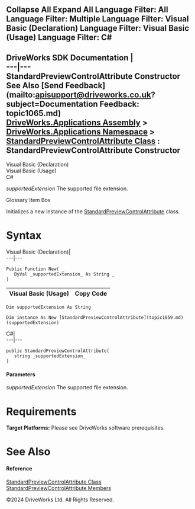        

 Collapse All Expand All  Language Filter: All  Language Filter: Multiple  Language Filter: Visual Basic (Declaration) Language Filter: Visual Basic (Usage) Language Filter: C#  
---  
DriveWorks SDK Documentation  |   
---|---  
StandardPreviewControlAttribute Constructor   
See Also [Send Feedback](mailto:apisupport@driveworks.co.uk?subject=Documentation Feedback: topic1065.md)  
[DriveWorks.Applications Assembly](topic13.md) > [DriveWorks.Applications Namespace](topic16.md) > [StandardPreviewControlAttribute Class](topic1059.md) : StandardPreviewControlAttribute Constructor  
---  
  
Visual Basic (Declaration)    
Visual Basic (Usage)    
C# 

_supportedExtension_
    The supported file extension.

Glossary Item Box

Initializes a new instance of the [StandardPreviewControlAttribute](topic1059.md) class. 

# Syntax

Visual Basic (Declaration)|   
---|---  
      
    
    Public Function New( _
       ByVal _supportedExtension_ As String _
    )  
  
Visual Basic (Usage)| Copy Code  
---|---  
      
    
    Dim supportedExtension As String
     
    Dim instance As New [StandardPreviewControlAttribute](topic1059.md)(supportedExtension)  
  
C#|   
---|---  
      
    
    public StandardPreviewControlAttribute( 
       string _supportedExtension_
    )  
  
#### Parameters

 _supportedExtension_
    The supported file extension.

# Requirements

**Target Platforms:** Please see DriveWorks software prerequisites.

# See Also

#### Reference

[StandardPreviewControlAttribute Class](topic1059.md)   
[StandardPreviewControlAttribute Members](topic1060.md)

©2024 DriveWorks Ltd. All Rights Reserved.
